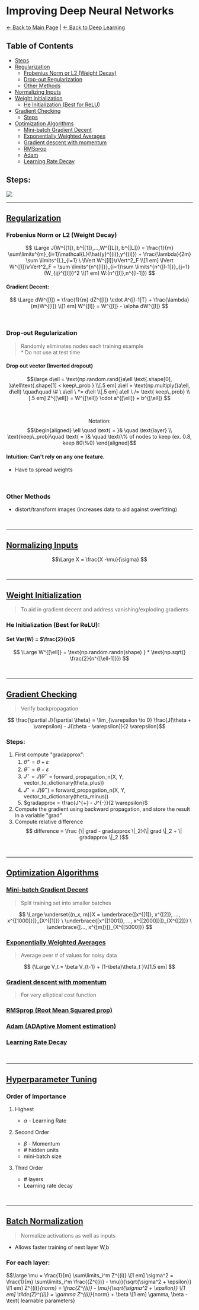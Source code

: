 # Improving Deep Neural Networks
[← Back to Main Page](../../README.md) | [← Back to Deep Learning](../README.md)

## Table of Contents
- [Steps](#steps)
- [Regularization](#regularization)
  - [Frobenius Norm or L2 (Weight Decay)](#frobenius-norm-or-l2-weight-decay)
  - [Drop-out Regularization](#drop-out-regularization)
  - [Other Methods](#other-methods)
- [Normalizing Inputs](#normalizing-inputs)
- [Weight Initialization](#weight-initialization)
  - [He Initialization (Best for ReLU)](#he-initialization-best-for-relu)
- [Gradient Checking](#gradient-checking)
  - [Steps](#steps-1)
- [Optimization Algorithms](#optimization-algorithms)
  - [Mini-batch Gradient Decent](#mini-batch-gradient-decent)
  - [Exponentially Weighted Averages](#exponentially-weighted-averages)
  - [Gradient descent with momentum](#gradient-descent-with-momentum)
  - [RMSprop](#rmsprop-root-mean-squared-prop)
  - [Adam](#adam-adaptive-moment-estimation)
  - [Learning Rate Decay](#learning-rate-decay)

## Steps:

<img src="../images/nn_steps.png">

<br>
<hr>

## [Regularization](regularization/Regularization.ipynb) 
### Frobenius Norm or L2 (Weight Decay)
$$ \Large J(W^{[1]}, b^{[1]},...,W^{[L]}, b^{[L]}) = \frac{1}{m} \sum\limits^{m}_{i=1}\mathcal{L}(\hat{y}^{(i)},y^{(i)}) + 
\frac{\lambda}{2m} \sum \limits^{L}_{l=1} \ \lVert W^{[l]}\rVert^2_F \\[1 em]
\lVert W^{[l]}\rVert^2_F = \sum \limits^{n^{[l]}}_{i=1}\sum \limits^{n^{[l-1]}}_{j=1}(W_{ij}^{[l]})^2 \\[1 em]
W:(n^{[l]},n^{[l-1]}) 
$$

#### Gradient Decent:
$$ \Large dW^{[l]} = \frac{1}{m} dZ^{[l]} \cdot A^{[l-1]T} + \frac{\lambda}{m}W^{[l]}  \\[1 em]
W^{[l]} = W^{[l]} - \alpha dW^{[l]} $$

<br>

### Drop-out Regularization
> Randomly eliminates nodes each training example \
> \* Do not use at test time


#### Drop out vector (Inverted dropout)
$$\large d\ell = \text{np.random.rand(}a\ell \text{.shape[0], }a\ell\text{.shape[1] < keep\_prob } \\[.5 em]
a\ell = \text{np.multiply(}a\ell, d\ell) \quad\quad \# \ a\ell \ *= d\ell \\[.5 em]
a\ell \ /= \text{ keep\_prob} \\[.5 em]
Z^{[\ell]} = W^{[\ell]} \cdot a^{[\ell]} + b^{[\ell]}
$$

<br>

$$ \text{Notation:} $$
$$\begin{aligned} 
\ell \quad \text{ = }& \quad \text{layer} \\
\text{keep\_prob}\quad \text{ = }& \quad \text{\% of nodes to keep (ex. 0.8, keep 80\%0} \end{aligned}$$

#### Intuition: Can't rely on any one feature. 
- Have to spread weights

<br>

### Other Methods
- distort/transform images (increases data to aid against overfitting)

<br>
<hr>

## [Normalizing Inputs](../../supervised_learning/regression/linear_regression/feature_scaling/README.md)

$$\Large X = \frac{X -\mu}{\sigma} $$

<br>
<hr>

## [Weight Initialization](weight_init/Initialization.ipynb)
> To aid in gradient decent and address vanishing/exploding gradients

### He Initialization (Best for ReLU):
#### Set Var(W) = $\frac{2}{n}$

$$ \Large W^{[\ell]}  = \text{np.random.randn(shape) } * \text{np.sqrt(} \frac{2}{n^{[\ell-1]}}) $$

<br>
<hr>

## [Gradient Checking](gradient_checking/Gradient_Checking.ipynb)
> Verify backpropagation

$$ \frac{\partial J}{\partial \theta} = \lim_{\varepsilon \to 0} \frac{J(\theta + \varepsilon) - J(\theta - \varepsilon)}{2 \varepsilon}$$

### Steps:
1. First compute "gradapprox":
    1. $\theta^{+} = \theta + \varepsilon$
    2. $\theta^{-} = \theta - \varepsilon$
    3. $J^{+} = J(\theta^{+}$ = forward_propagation_n(X, Y, vector_to_dictionary(theta_plus))   
    4. $J^{-} = J(\theta^{-})$ = forward_propagation_n(X, Y, vector_to_dictionary(theta_minus))
    5. $gradapprox = \frac{J^{+} - J^{-}}{2  \varepsilon}$
2. Compute the gradient using backward propagation, and store the result in a variable "grad"
3. Compute relative difference 
$$ difference = \frac {\| grad - gradapprox \|_2}{\| grad \|_2 + \| gradapprox \|_2 }$$

<br>
<hr>

## [Optimization Algorithms](optimization_algo/README.md)

### [Mini-batch Gradient Decent](optimization_algo/README.md#mini-batch-gradient-decent)
> Split training set into smaller batches

$$ \Large \underset{(n_x, m)}X = \underbrace{[x^{[1]}, x^{[2]}, ..., x^{[1000]}]}_{X^{[1]}}  \
\underbrace{[x^{[1001]}, ..., x^{[2000]}]}_{X^{[2]}}  \
\underbrace{[..., x^{[m]}]}_{X^{[5000]}} 
$$

### [Exponentially Weighted Averages](optimization_algo/README.md#exponentially-weighted-averages)
> Average over # of values for noisy data

$$ {\Large V_t = \beta V_{t-1} + (1-\beta)\theta_t }\\[1.5 em] $$

### [Gradient descent with momentum](optimization_algo/README.md#gradient-descent-with-momentum)
> For very elliptical cost function

### [RMSprop (Root Mean Squared prop)](optimization_algo/README.md#rmsprop-root-mean-squared-prop)

### [Adam (ADAptive Moment estimation)](optimization_algo/README.md#adam-adaptive-moment-estimation)

### [Learning Rate Decay](optimization_algo/README.md#learning-rate-decay)

<br>
<hr>

## [Hyperparameter Tuning](hyperparameter_tuning/README.md)
### Order of Importance

1. Highest
    - $\alpha$ - Learning Rate

2. Second Order
    - $\beta$ - Momentum
    - \# hidden units
    - mini-batch size

3. Third Order
    - \# layers
    - Learning rate decay

<br>
<hr>

## [Batch Normalization]()
> Normalize activations as well as inputs
- Allows faster training of next layer W,b

### For each layer:

$$\large \mu = \frac{1}{m} \sum\limits_i^m Z^{(i)} \\[1 em]
\sigma^2 = \frac{1}{m} \sum\limits_i^m \frac{(Z^{(i)} - \mu)}{\sqrt{\sigma^2 + \epsilon}} \\[1 em]
Z^{(i)}_{norm} = \frac{Z^{(i)} - \mu}{\sqrt{\sigma^2 + \epsilon}} \\[1 em]
\tilde{Z}^{(i)} = \gamma Z^{(i)}_{norm} + \beta \\[1 em]
 \gamma, \beta - \text{ learnable parameters}

